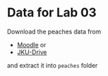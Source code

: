 # Data for Lab 03

Download the peaches data from 
* [Moodle](https://moodle.jku.at/jku2015/mod/resource/view.php?id=3011049) or
* [JKU-Drive](http://drive.jku.at/ssf/s/readFile/share/12124/3090362907267706373/publicLink/data_peaches.zip)


and extract it into `peaches` folder
